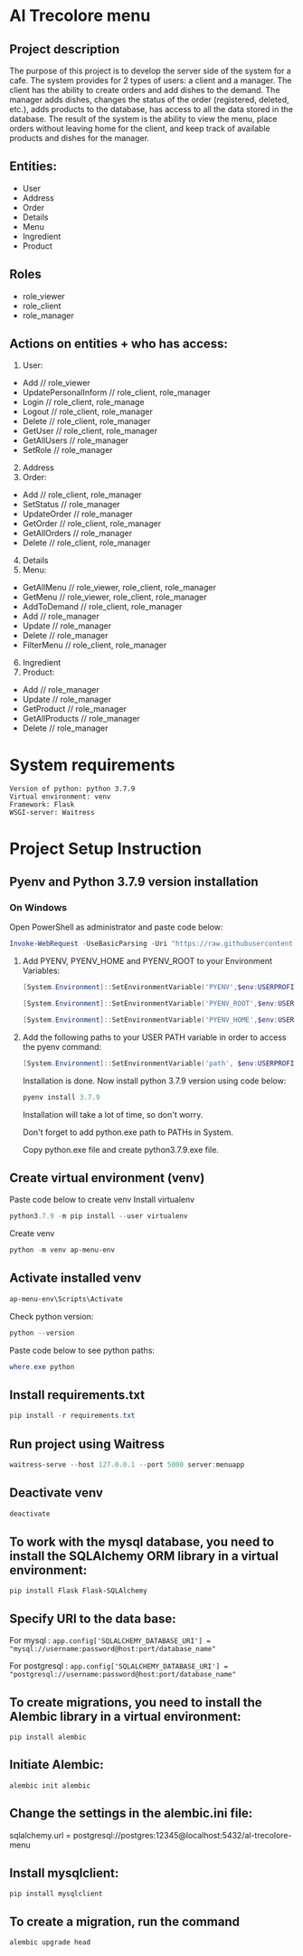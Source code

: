 # Al Trecolore menu
## Project description 
The purpose of this project is to develop the server side of the system for a cafe. 
The system provides for 2 types of users: a client and a manager. The client has the ability to create orders and add dishes to the demand. The manager adds dishes, changes the status of the order (registered, deleted, etc.), adds products to the database, has access to all the data stored in the database. 
The result of the system is the ability to view the menu, place orders without leaving home for the client, and keep track of available products and dishes for the manager.

## Entities:
- User
- Address
- Order
- Details
- Menu
- Ingredient
- Product

## Roles
- role_viewer
- role_client
- role_manager

## Actions on entities + who has access:
1) User:
- Add // role_viewer
- UpdatePersonalInform // role_client, role_manager
- Login // role_client, role_manage
- Logout // role_client, role_manager
- Delete // role_client, role_manager
- GetUser // role_client, role_manager
- GetAllUsers // role_manager
- SetRole // role_manager
2) Address
3) Order:
- Add // role_client, role_manager
- SetStatus // role_manager
- UpdateOrder // role_manager
- GetOrder // role_client, role_manager
- GetAllOrders // role_manager
- Delete // role_client, role_manager
4) Details
5) Menu:
- GetAllMenu // role_viewer, role_client, role_manager
- GetMenu // role_viewer, role_client, role_manager
- AddToDemand // role_client, role_manager
- Add // role_manager
- Update // role_manager
- Delete // role_manager
- FilterMenu // role_client, role_manager
6) Ingredient
7) Product:
- Add // role_manager
- Update // role_manager
- GetProduct // role_manager
- GetAllProducts // role_manager
- Delete // role_manager


# System requirements
    Version of python: python 3.7.9
    Virtual environment: venv
    Framework: Flask
    WSGI-server: Waitress

# Project Setup Instruction
## Pyenv and Python 3.7.9 version installation

### On Windows
   Open PowerShell as administrator and paste code below:
   ```PowerShell
   Invoke-WebRequest -UseBasicParsing -Uri "https://raw.githubusercontent.com/pyenv-win/pyenv-win/master/pyenv-win/install-pyenv-win.ps1" -OutFile "./install-pyenv-win.ps1"; &"./install-pyenv-win.ps1"
   ```
1. Add PYENV, PYENV_HOME and PYENV_ROOT to your Environment Variables:
   ```PowerShell
   [System.Environment]::SetEnvironmentVariable('PYENV',$env:USERPROFILE + "\.pyenv\pyenv-win\","User")

   [System.Environment]::SetEnvironmentVariable('PYENV_ROOT',$env:USERPROFILE + "\.pyenv\pyenv-win\","User")

   [System.Environment]::SetEnvironmentVariable('PYENV_HOME',$env:USERPROFILE + "\.pyenv\pyenv-win\","User")
   ```
2. Add the following paths to your USER PATH variable in order to access the pyenv command:
   ```PowerShell
   [System.Environment]::SetEnvironmentVariable('path', $env:USERPROFILE + "\.pyenv\pyenv-win\bin;" + $env:USERPROFILE + "\.pyenv\pyenv-win\shims;" + [System.Environment]::GetEnvironmentVariable('path', "User"),"User")
   ```
   Installation is done. 
   Now install python 3.7.9 version using code below:
   ```PowerShell
   pyenv install 3.7.9
   ```
   Installation will take a lot of time, so don't worry.

   Don't forget to add python.exe path to PATHs in System.

   Copy python.exe file and create python3.7.9.exe file.

## Create virtual environment (venv)
Paste code below to create venv
Install virtualenv
```PowerShell
python3.7.9 -m pip install --user virtualenv
```
Create venv
```PowerShell
python -m venv ap-menu-env
```

## Activate installed venv
```PowerShell
ap-menu-env\Scripts\Activate
```
Check python version:
```PowerShell
python --version
```
Paste code below to see python paths:
```PowerShell
where.exe python
```

## Install requirements.txt
```PowerShell
pip install -r requirements.txt
```

## Run project using Waitress
```PowerShell
waitress-serve --host 127.0.0.1 --port 5000 server:menuapp
```

## Deactivate venv
```PowerShell
deactivate
```

## To work with the mysql database, you need to install the SQLAlchemy ORM library in a virtual environment:
```
pip install Flask Flask-SQLAlchemy
```
## Specify URI to the data base:
   For mysql : ```app.config['SQLALCHEMY_DATABASE_URI'] = "mysql://username:password@host:port/database_name"```
   
   For postgresql : ```app.config['SQLALCHEMY_DATABASE_URI'] = "postgresql://username:password@host:port/database_name"```

## To create migrations, you need to install the Alembic library in a virtual environment:
```
pip install alembic
```
## Initiate Alembic:
```
alembic init alembic
```
## Change the settings in the alembic.ini file:

sqlalchemy.url = postgresql://postgres:12345@localhost:5432/al-trecolore-menu
## Install mysqlclient:
```
pip install mysqlclient
```
## To create a migration, run the command
```
alembic upgrade head
```
